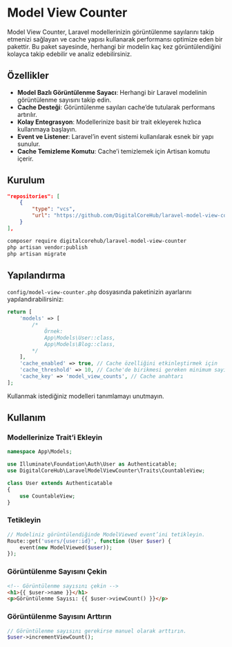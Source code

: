 # Model View Counter

Model View Counter, Laravel modellerinizin görüntülenme sayılarını takip etmenizi sağlayan ve cache yapısı kullanarak performansı optimize eden bir pakettir. Bu paket sayesinde, herhangi bir modelin kaç kez görüntülendiğini kolayca takip edebilir ve analiz edebilirsiniz.

## Özellikler

- **Model Bazlı Görüntülenme Sayacı**: Herhangi bir Laravel modelinin görüntülenme sayısını takip edin.
- **Cache Desteği**: Görüntülenme sayıları cache’de tutularak performans artırılır.
- **Kolay Entegrasyon**: Modellerinize basit bir trait ekleyerek hızlıca kullanmaya başlayın.
- **Event ve Listener**: Laravel’in event sistemi kullanılarak esnek bir yapı sunulur.
- **Cache Temizleme Komutu**: Cache’i temizlemek için Artisan komutu içerir.

## Kurulum

```json
"repositories": [
    {
        "type": "vcs",
        "url": "https://github.com/DigitalCoreHub/laravel-model-view-counter.git"
    }
],
```

```bash
composer require digitalcorehub/laravel-model-view-counter
php artisan vendor:publish
php artisan migrate
```

## Yapılandırma

`config/model-view-counter.php` dosyasında paketinizin ayarlarını yapılandırabilirsiniz:

```php
return [
    'models' => [
        /*
            Örnek:
            App\Models\User::class,
            App\Models\Blog::class,
        */
    ],
    'cache_enabled' => true, // Cache özelliğini etkinleştirmek için
    'cache_threshold' => 10, // Cache'de birikmesi gereken minimum sayı
    'cache_key' => 'model_view_counts', // Cache anahtarı
];
```

Kullanmak istediğiniz modelleri tanımlamayı unutmayın.

## Kullanım

### Modellerinize Trait’i Ekleyin

```php
namespace App\Models;

use Illuminate\Foundation\Auth\User as Authenticatable;
use DigitalCoreHub\LaravelModelViewCounter\Traits\CountableView;

class User extends Authenticatable
{
    use CountableView;
}
```

### Tetikleyin

```php
// Modeliniz görüntülendiğinde ModelViewed event’ini tetikleyin.
Route::get('users/{user:id}', function (User $user) {
    event(new ModelViewed($user));
});
```

### Görüntülenme Sayısını Çekin

```html
<!-- Görüntülenme sayısını çekin -->
<h1>{{ $user->name }}</h1>
<p>Görüntülenme Sayısı: {{ $user->viewCount() }}</p>
```

### Görüntülenme Sayısını Arttırın

```php
// Görüntülenme sayısını gerekirse manuel olarak arttırın.
$user->incrementViewCount();
```